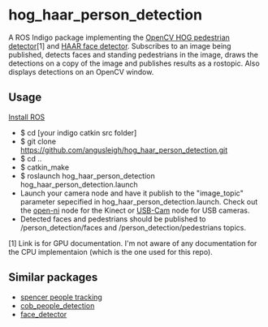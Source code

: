 hog_haar_person_detection
=============================

A ROS Indigo package implementing the [OpenCV HOG pedestrian detector](http://docs.opencv.org/modules/gpu/doc/object_detection.html)[1] and [HAAR face detector](http://docs.opencv.org/trunk/doc/py_tutorials/py_objdetect/py_face_detection/py_face_detection.html).
Subscribes to an image being published, detects faces and standing pedestrians in the image,
draws the detections on a copy of the image and publishes results as a rostopic. Also displays
detections on an OpenCV window.

## Usage
[Install ROS](http://wiki.ros.org/ROS/Installation)

* $ cd [your indigo catkin src folder]
* $ git clone https://github.com/angusleigh/hog_haar_person_detection.git
* $ cd ..
* $ catkin_make
* $ roslaunch hog_haar_person_detection hog_haar_person_detection.launch
* Launch your camera node and have it publish to the "image_topic" parameter sepecified in hog_haar_person_detection.launch. Check out the [open-ni](http://wiki.ros.org/openni_launch) node for the Kinect or [USB-Cam](http://wiki.ros.org/usb_cam) node for USB cameras.
* Detected faces and pedestrians should be published to /person_detection/faces and /person_detection/pedestrians topics.

[1] Link is for GPU documentation. I'm not aware of any documentation for the CPU implementaion (which is the one used for this repo).

## Similar packages

* [spencer people tracking](https://github.com/spencer-project/spencer_people_tracking)
* [cob_people_detection](http://wiki.ros.org/cob_people_detection)
* [face_detector](http://wiki.ros.org/face_detector)
